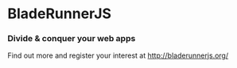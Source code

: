 BladeRunnerJS
====

### Divide & conquer your web apps

Find out more and register your interest at http://bladerunnerjs.org/
